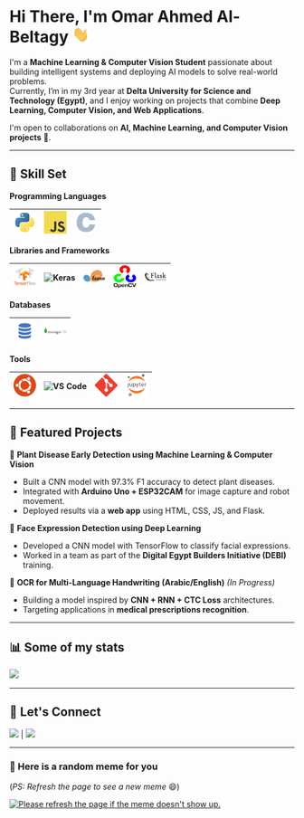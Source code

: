 <h1>Hi There, I'm Omar Ahmed Al-Beltagy <img  src="https://raw.githubusercontent.com/ABSphreak/ABSphreak/master/gifs/Hi.gif" width="30px"></h1>

I'm a **Machine Learning & Computer Vision Student** passionate about building intelligent systems and deploying AI models to solve real-world problems.  
Currently, I’m in my 3rd year at **Delta University for Science and Technology (Egypt)**, and I enjoy working on projects that combine **Deep Learning, Computer Vision, and Web Applications**.  

I'm open to collaborations on **AI, Machine Learning, and Computer Vision projects** 🚀.  

---

## 🚀 Skill Set  

**Programming Languages**

<img title="Python" alt="Python" width="40px" src="https://raw.githubusercontent.com/github/explore/master/topics/python/python.png" />|<img alt="JS" title="JavaScript" width="40px" src="https://raw.githubusercontent.com/github/explore/master/topics/javascript/javascript.png">|<img alt="C" title="C" width="40px" src="https://raw.githubusercontent.com/github/explore/master/topics/c/c.png">
|--|--|--|

**Libraries and Frameworks**

<img title="TensorFlow" alt="TensorFlow" width="40px" src="https://raw.githubusercontent.com/github/explore/master/topics/tensorflow/tensorflow.png">|<img title="Keras" alt="Keras" width="40px" src="https://upload.wikimedia.org/wikipedia/commons/thumb/a/ae/Keras_logo.svg/240px-Keras_logo.svg.png">|<img title="Scikit-Learn" alt="Scikit Learn" width="40px" src="https://raw.githubusercontent.com/github/explore/master/topics/scikit-learn/scikit-learn.png">|<img title="OpenCV" alt="OpenCV" width="40px" src="https://raw.githubusercontent.com/github/explore/master/topics/opencv/opencv.png">|<img title="Flask" alt="Flask" width="40px" src="https://raw.githubusercontent.com/github/explore/master/topics/flask/flask.png">
|--|--|--|--|--|

**Databases**

<img title="SQL" alt="SQL" width="40px" src="https://raw.githubusercontent.com/github/explore/master/topics/sql/sql.png">|<img title="MongoDB" alt="MongoDB" width="40px" src="https://raw.githubusercontent.com/github/explore/master/topics/mongodb/mongodb.png">
|--|--|

**Tools**

<img title="Ubuntu" alt="Ubuntu" width="40px" src="https://raw.githubusercontent.com/github/explore/master/topics/ubuntu/ubuntu.png">|<img title="VS Code" alt="VS Code" width="40px" src="https://img.icons8.com/fluent/48/000000/visual-studio-code-2019.png">|<img title="git" alt="git" width="40px" src="https://raw.githubusercontent.com/github/explore/master/topics/git/git.png">|<img title="Jupyter Notebook" alt="Jupyter" width="40px" src="https://raw.githubusercontent.com/github/explore/master/topics/jupyter-notebook/jupyter-notebook.png">
|--|--|--|--|

---

## 📌 Featured Projects  

🔹 **Plant Disease Early Detection using Machine Learning & Computer Vision**  
- Built a CNN model with 97.3% F1 accuracy to detect plant diseases.  
- Integrated with **Arduino Uno + ESP32CAM** for image capture and robot movement.  
- Deployed results via a **web app** using HTML, CSS, JS, and Flask.  

🔹 **Face Expression Detection using Deep Learning**  
- Developed a CNN model with TensorFlow to classify facial expressions.  
- Worked in a team as part of the **Digital Egypt Builders Initiative (DEBI)** training.  

🔹 **OCR for Multi-Language Handwriting (Arabic/English)** *(In Progress)*  
- Building a model inspired by **CNN + RNN + CTC Loss** architectures.  
- Targeting applications in **medical prescriptions recognition**.  

---

## 📊 Some of my stats  

<img src="https://github-readme-stats.vercel.app/api?username=OmarAlbeltagy&show_icons=true&theme=radical&include_all_commits=true">  

---

## 🤝 Let's Connect  

<a href="https://www.linkedin.com/in/omar-albeltagy"><img src="https://cdn2.iconfinder.com/data/icons/social-media-2285/512/1_Linkedin_unofficial_colored_svg-128.png" width="40"></a> | <a href="https://github.com/OmarAlbeltagy"><img src="https://cdn4.iconfinder.com/data/icons/iconsimple-logotypes/512/github-512.png" width="40"></a>  

---

### 🎉 Here is a random meme for you  
(*PS: Refresh the page to see a new meme* 😄)  

<a href="https://github.com/techytushar/random-memer"><img src='https://web-production-4cea.up.railway.app/' title="Meme" alt="Please refresh the page if the meme doesn't show up." height="400"></a>
